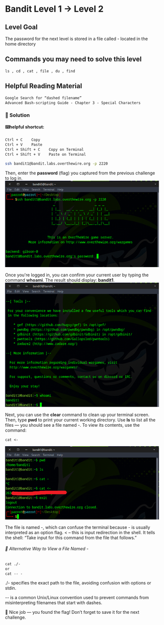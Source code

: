 
# Bandit Level 1 → Level 2

## Level Goal

The password for the next level is stored in a file called - located in the home directory

## Commands you may need to solve this level

    ls , cd , cat , file , du , find

## Helpful Reading Material

    Google Search for “dashed filename”
    Advanced Bash-scripting Guide - Chapter 3 - Special Characters

### 🔑 Solution

#### ⌨️helpful shortcut:
    Ctrl + C    Copy
    Ctrl + V    Paste
    Ctrl + Shift + C    Copy on Terminal
    Ctrl + Shift + V    Paste on Terminal

```bash
ssh bandit1@bandit.labs.overthewire.org -p 2220
```
Then, enter the **password** (flag) you captured from the previous challenge to log in.
![b1s1](b1s1.png)

Once you're logged in, you can confirm your current user by typing the command **whoami**.
The result should display: **bandit1**.
![b1s2](b1s2.png)

Next, you can use the **clear** command to clean up your terminal screen.
Then, type **pwd** to print your current working directory.
Use **ls** to list all the files — you should see a file named -.
To view its contents, use the command:
```
cat <-
```
![b1s3](b1s3.png)

The file is named -, which can confuse the terminal because - is usually interpreted as an option flag.
< – this is input redirection in the shell. It tells the shell:
“Take input for this command from the file that follows.”

###### 📝 Alternative Way to View a File Named -
```
cat ./-
or
cat -- -
```
./- specifies the exact path to the file, avoiding confusion with options or stdin.

-- is a common Unix/Linux convention used to prevent commands from misinterpreting filenames that start with dashes.

🎉 Nice job — you found the flag! Don’t forget to save it for the next challenge.




